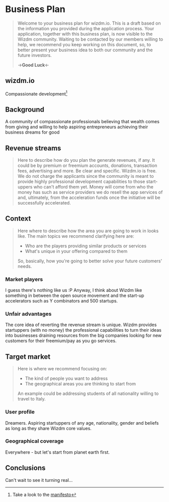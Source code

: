 # Business Plan

>Welcome to your business plan for wizdm.io. This is a draft based on the information you provided during the application process. 
>Your application, together with this business plan, is now visible to the Wizdm community. Waiting to be contacted by our members 
>willing to help, we recommend you keep working on this document, so, to better present your business idea to both our community 
>and the future investors.
> 
>->**Good Luck**<-

## wizdm.io

Compassionate development[^cd]

[^cd]: Take a look to the [manifesto](../../about)

## Background

A community of compassionate professionals believing that wealth comes from giving and willing to help aspiring entrepreneurs achieving
their business dreams for good

## Revenue streams

>Here to describe how do you plan the generate revenues, if any. It could be by premium or freemium accounts, donations, transaction fees, 
>advertising and more. Be clear and specific.
Wizdm.io is free. We do not charge the applicants since the community is meant to provide highly professional development capabilities to
those start-uppers  who can't afford them yet. Money will come from who the money has such as service providers we do resell the app services
of and, ultimately, from the acceleration funds once the initiative will be  successfully accelerated.

## Context

>Here where to describe how the area you are going to work in looks like. The main topics we recommend clarifying here are:
>
> * Who are the players providing similar products or services
> * What's unique in your offering compared to them
>
>So, basically, how you're going to better solve your future customers' needs.

### Market players

I guess there's nothing like us :P Anyway, I think about Wizdm like something in between the open source movement and the start-up accelerators 
such as Y combinators and 500 startups. 

### Unfair advantages

The core idea of reverting the revenue stream is unique. Wizdm provides startuppers (with no money) the professional capabilities to turn their
ideas into businesses draining resources from the big companies looking for new customers for their freemium/pay as you go services.

## Target market

>Here is where we recommend focusing on:
>
> * The kind of people you want to address
> * The geographical areas you are thinking to start from
>
>An example could be addressing students of all nationality willing to travel to Italy.

### User profile

Dreamers. Aspiring startuppers of any age, nationality, gender and beliefs as long as they share Wizdm core values.

### Geographical coverage

Everywhere - but let's start from planet earth first.

## Conclusions

Can't wait to see it turning real...